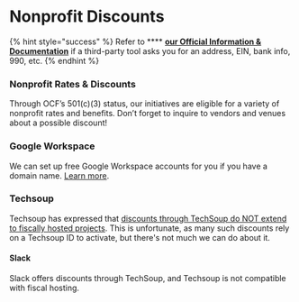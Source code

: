 # Nonprofit Discounts

{% hint style="success" %}
Refer to **** [**our Official Information & Documentation**](../about/official-information-and-documents.md) if a third-party tool asks you for an address, EIN, bank info, 990, etc.
{% endhint %}

### **Nonprofit Rates & Discounts** <a href="#nonprofit-rates" id="nonprofit-rates"></a>

Through OCF’s 501(c)(3) status, our initiatives are eligible for a variety of nonprofit rates and benefits. Don’t forget to inquire to vendors and venues about a possible discount!&#x20;

### **Google Workspace**

We can set up free Google Workspace accounts for you if you have a domain name. [Learn more](emails.md).

### **Techsoup**

Techsoup has expressed that [discounts through TechSoup do NOT extend to fiscally hosted projects](https://www.techsoup.org/support/product-donation-faq#collapse3-4). This is unfortunate, as many such discounts rely on a Techsoup ID to activate, but there's not much we can do about it.

#### **Slack**

Slack offers discounts through TechSoup, and Techsoup is not compatible with fiscal hosting.
